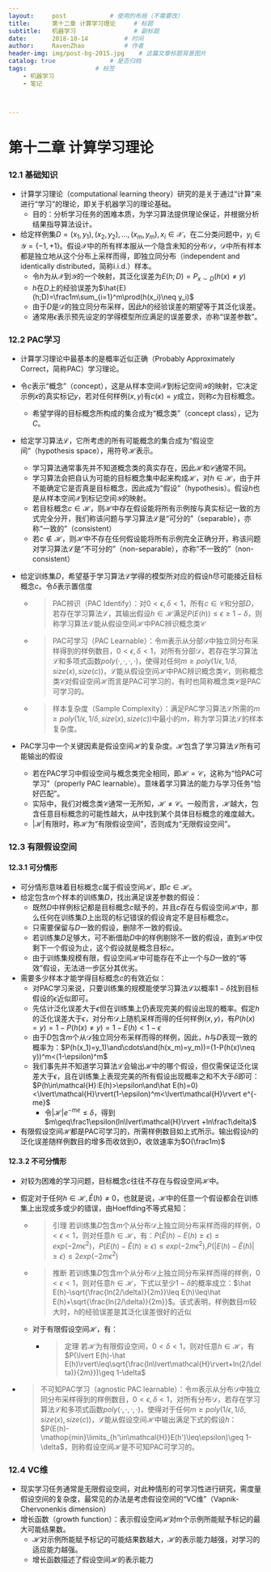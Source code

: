 ```yaml
---
layout:     post  			# 使用的布局（不需要改）
title:      第十二章 计算学习理论		# 标题 
subtitle:   机器学习    			# 副标题
date:       2018-10-14			# 时间
author:     RavenZhao	 		# 作者
header-img: img/post-bg-2015.jpg 	# 这篇文章标题背景图片
catalog: true 				# 是否归档
tags:					# 标签
    - 机器学习
    - 笔记



---
```


# 第十二章 计算学习理论

### 12.1 基础知识

- 计算学习理论（computational learning theory）研究的是关于通过“计算”来进行“学习”的理论，即关于机器学习的理论基础。
  - 目的：分析学习任务的困难本质，为学习算法提供理论保证，并根据分析结果指导算法设计。
- 给定样例集$D={(x_1,y_1),(x_2,y_2),...,(x_m,y_m)},x_i\in\mathcal{X}$，在二分类问题中，$y_i\in\mathcal{Y}=\{-1,+1\}$。假设$\mathcal{X}$中的所有样本服从一个隐含未知的分布$\mathcal{D}$，$\mathcal{D}$中所有样本都是独立地从这个分布上采样而得，即独立同分布（independent and identically distributed，简称i.i.d.）样本。
  - 令$h$为从$\mathcal{X}$到$\mathcal{Y}$的一个映射，其泛化误差为$E(h;D)=P_{x\sim D}(h(x)\neq y)$
  - $h$在$D$上的经验误差为$\hat{E}(h;D)=\frac1m\sum_{i=1}^m\prod(h(x_i)\neq  y_i)$
  - 由于$D$是$\mathcal{D}$的独立同分布采样，因此$h$的经验误差的期望等于其泛化误差。
  - 通常用$\epsilon$表示预先设定的学得模型所应满足的误差要求，亦称“误差参数”。

### 12.2 PAC学习

- 计算学习理论中最基本的是概率近似正确（Probably Approximately Correct，简称PAC）学习理论。

- 令$c$表示“概念”（concept），这是从样本空间$\mathcal{X}$到标记空间$\mathcal{Y}$的映射，它决定示例$x$的真实标记$y$，若对任何样例$(x,y)$有$c(x)=y$成立，则称$c$为目标概念。

  - 希望学得的目标概念所构成的集合成为“概念类”（concept class），记为$C$。

- 给定学习算法$\mathcal{L}$，它所考虑的所有可能概念的集合成为“假设空间”（hypothesis space），用符号$\mathcal{H}$表示。

  - 学习算法通常事先并不知道概念类的真实存在，因此$\mathcal{H}$和$\mathcal{C}$通常不同。
  - 学习算法会把自认为可能的目标概念集中起来构成$\mathcal{H}$，对$h\in\mathcal{H}$，由于并不能确定它是否真是目标概念，因此成为“假设”（hypothesis）。假设$h$也是从样本空间$\mathcal{X}$到标记空间$\mathcal{Y}$的映射。
  - 若目标概念$c\in\mathcal{H}$，则$\mathcal{H}$中存在假设能将所有示例按与真实标记一致的方式完全分开，我们称该问题与学习算法$\mathcal{L}$是“可分的”（separable），亦称“一致的”（consistent）
  - 若$c\notin\mathcal{H}$，则$\mathcal{H}$中不存在任何假设能将所有示例完全正确分开，称该问题对学习算法$\mathcal{L}$是“不可分的”（non-separable），亦称“不一致的”（non-consistent）

- 给定训练集$D$，希望基于学习算法$\mathcal{L}$学得的模型所对应的假设$h$尽可能接近目标概念$c$。令$\delta$表示置信度

  - > PAC辨识（PAC Identify）：对$0<\epsilon,\delta<1$，所有$c\in\mathcal{C}$和分部$D$，若存在学习算法$\mathcal{L}$，其输出假设$h\in\mathcal{H}$满足$P(E(h))\leq\epsilon\geq1-\delta$，则称学习算法$\mathcal{L}$能从假设空间$\mathcal{H}$中PAC辨识概念类$\mathcal{C}$

  - > PAC可学习（PAC Learnable）：令$m$表示从分部$\mathcal{D}$中独立同分布采样得到的样例数目，$0<\epsilon,\delta<1$，对所有分部$\mathcal{D}$，若存在学习算法$\mathcal{L}$和多项式函数$poly(·,·,·,·)$，使得对任何$m\geq poly(1/\epsilon,1/\delta,size(x),size(c))$，$\mathcal{L}$能从假设空间$\mathcal{H}$中PAC辨识概念类$\mathcal{C}$，则称概念类$\mathcal{C}$对假设空间$\mathcal{H}$而言是PAC可学习的，有时也简称概念类$\mathcal{C}$是PAC可学习的。

  - > 样本复杂度（Sample Complexity）：满足PAC学习算法$\mathcal{L}$所需的$m\geq poly(1/\epsilon,1/\delta,size(x),size(c))$中最小的$m$，称为学习算法$\mathcal{L}$的样本复杂度。

- PAC学习中一个关键因素是假设空间$\mathcal{H}$的复杂度。$\mathcal{H}$包含了学习算法$\mathcal{L}$所有可能输出的假设

  - 若在PAC学习中假设空间与概念类完全相同，即$\mathcal{H}=\mathcal{C}$，这称为“恰PAC可学习”（properly PAC learnable）。意味着学习算法的能力与学习任务“恰好匹配”。
  - 实际中，我们对概念类$\mathcal{C}$通常一无所知，$\mathcal{H}\neq\mathcal{C}$。一般而言，$\mathcal{H}$越大，包含任意目标概念的可能性越大，从中找到某个具体目标概念的难度越大。
  - $\lvert\mathcal{H}\rvert$有限时，称$\mathcal{H}$为“有限假设空间”，否则成为“无限假设空间”。

### 12.3 有限假设空间

#### 12.3.1 可分情形

- 可分情形意味着目标概念$c$属于假设空间$\mathcal{H}$，即$c\in\mathcal{H}$。
- 给定包含$m$个样本的训练集$D$，找出满足误差参数的假设：
  - 既然$D$中样例标记都是目标概念$c$赋予的，并且$c$存在与假设空间$\mathcal{H}$中，那么任何在训练集$D$上出现的标记错误的假设肯定不是目标概念$c$。
  - 只需要保留与$D$一致的假设，删除不一致的假设。
  - 若训练集$D$足够大，可不断借助$D$中的样例剔除不一致的假设，直到$\mathcal{H}$中仅剩下一个假设为止，这个假设就是概念目标$c$。
  - 由于训练集规模有限，假设空间$\mathcal{H}$中可能存在不止一个与$D$一致的“等效”假设，无法进一步区分其优劣。
- 需要多少样本才能学得目标概念$c$的有效近似：
  - 对PAC学习来说，只要训练集的规模能使学习算法$\mathcal{L}$以概率$1-\delta$找到目标假设的$\epsilon$近似即可。
  - 先估计泛化误差大于$\epsilon$但在训练集上仍表现完美的假设出现的概率。假定$h$的泛化误差大于$\epsilon$，对分布$\mathcal{D}$上随机采样而得的任何样例$(x,y)$，有$P(h(x)=y)=1-P(h(x)\neq y)=1-E(h)<1-\epsilon$
  - 由于$D$包含$m$个从$\mathcal{D}$独立同分布采样而得的样例，因此，$h$与$D$表现一致的概率为：$P(h(x_1)=y_1)\and\cdots\and(h(x_m)=y_m))=(1-P(h(x)\neq y))^m<(1-\epsilon)^m$
  - 我们事先并不知道学习算法$\mathcal{L}$会输出$\mathcal{H}$中的哪个假设，但仅需保证泛化误差大于$\epsilon$，且在训练集上表现完美的所有假设出现概率之和不大于$\delta$即可：$P(h\in\mathcal{H}:E(h)>\epsilon\and\hat E(h)=0)<\lvert\mathcal{H}\rvert(1-\epsilon)^m<\lvert\mathcal{H}\rvert e^{-me}$
    - 令$\lvert\mathcal{H}\rvert e^{-me}\leq\delta$，得到$m\geq\frac1\epsilon(ln\lvert\mathcal{H}\rvert +ln\frac1\delta)$
- 有限假设空间$\mathcal{H}$都是PAC可学习的，所需样例数目如上式所示。输出假设$h$的泛化误差随样例数目的增多而收敛到0，收敛速率为$O(\frac1m)$

#### 12.3.2 不可分情形

- 对较为困难的学习问题，目标概念$c$往往不存在与假设空间$\mathcal{H}$中。

- 假定对于任何$h\in\mathcal{H},\hat E(h)\neq0$，也就是说，$\mathcal{H}$中的任意一个假设都会在训练集上出现或多或少的错误，由Hoeffding不等式易知：

  - > 引理 若训练集$D$包含$m$个从分布$\mathcal{D}$上独立同分布采样而得的样例，$0<\epsilon<1$，则对任意$h\in\mathcal{H}$，有：$P(\hat E(h)-E(h)\geq\epsilon)\leq exp(-2m\epsilon^2)$，$P(E(h)-\hat E(h)\geq\epsilon)\leq exp(-2m\epsilon^2)$,$P(\lvert E(h)-\hat E(h)\rvert\geq\epsilon)\leq 2exp(-2m\epsilon^2)$

  - > 推断 若训练集$D$包含$m$个从分布$\mathcal{D}$上独立同分布采样而得的样例，$0<\epsilon<1$，则对任意$h\in\mathcal{H}$，下式以至少$1-\delta$的概率成立：$\hat E(h)-\sqrt{\frac{ln(2/\delta)}{2m}}\leq E(h)\leq\hat E(h)+\sqrt{\frac{ln(2/\delta)}{2m}}$。该式表明，样例数目$m$较大时，$h$的经验误差是其泛化误差很好的近似

  - 对于有限假设空间$\mathcal{H}$，有：

    - > 定理 若$\mathcal{H}$为有限假设空间，$0<\delta<1$，则对任意$h\in\mathcal{H}$，有$P(\lvert E(h)-\hat E(h)\rvert\leq\sqrt{\frac{ln\lvert\mathcal{H}\rvert+ln(2/\delta)}{2m}})\geq 1-\delta$

- > 不可知PAC学习（agnostic PAC learnable）：令$m$表示从分布$\mathcal{D}$中独立同分布采样得到的样例数目，$0<\epsilon,\delta<1$，对所有分布$\mathcal{D}$，若存在学习算法$\mathcal{L}$和多项式函数$poly(·,·,·,·)$，使得对于任何$m\geq poly(1/\epsilon,1/\delta,size(x),size(c))$，$\mathcal{L}$能从假设空间$\mathcal{H}$中输出满足下式的假设$h$：$P(E(h)-\mathop{min}\limits_{h'\in\mathcal{H}}E(h')\leq\epsilon)\geq 1-\delta$，则称假设空间$\mathcal{H}$是不可知PAC可学习的。

### 12.4 VC维

- 现实学习任务通常是无限假设空间，对此种情形的可学习性进行研究，需度量假设空间的复杂度，最常见的办法是考虑假设空间的“VC维”（Vapnik-Chervonenkis dimension）
- 增长函数（growth function）：表示假设空间$\mathcal{H}$对m个示例所能赋予标记的最大可能结果数。
	- $\mathcal{H}$对示例所能赋予标记的可能结果数越大，$\mathcal{H}$的表示能力越强，对学习的适应能力越强。
	- 增长函数描述了假设空间$\mathcal{H}$的表示能力